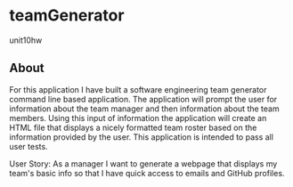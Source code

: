 # teamGenerator
unit10hw 

## About

For this application I have built a software engineering team generator command line based application.  The application will prompt the user for information about the team manager and then information about the team members. Using this input of information  the application will create an HTML file that displays a nicely formatted team roster based on the information provided by the user. This application is intended to pass all user tests.

 
User Story:
As a manager
I want to generate a webpage that displays my team's basic info
so that I have quick access to emails and GitHub profiles.
